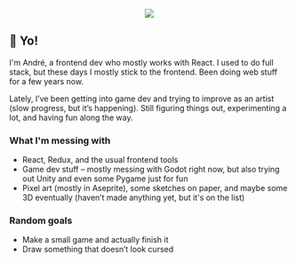 <p align="center">
  <img src="https://capsule-render.vercel.app/api?type=waving&color=gradient&height=160&section=header&text=Hey%20there!%20👋&fontAlign=50&fontAlignY=35&fontSize=40" />
</p>

## 👋 Yo!

I'm André, a frontend dev who mostly works with React. I used to do full stack, but these days I mostly stick to the frontend. Been doing web stuff for a few years now.

Lately, I’ve been getting into game dev and trying to improve as an artist (slow progress, but it’s happening). Still figuring things out, experimenting a lot, and having fun along the way.

### What I'm messing with
- React, Redux, and the usual frontend tools
- Game dev stuff – mostly messing with Godot right now, but also trying out Unity and even some Pygame just for fun
- Pixel art (mostly in Aseprite), some sketches on paper, and maybe some 3D eventually (haven’t made anything yet, but it's on the list)

### Random goals
- Make a small game and actually finish it
- Draw something that doesn’t look cursed
